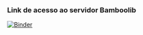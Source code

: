 ### Link de acesso ao servidor Bamboolib

[![Binder](https://mybinder.org/badge_logo.svg)](https://mybinder.org/v2/gh/dancaires/bamboolib/master)
